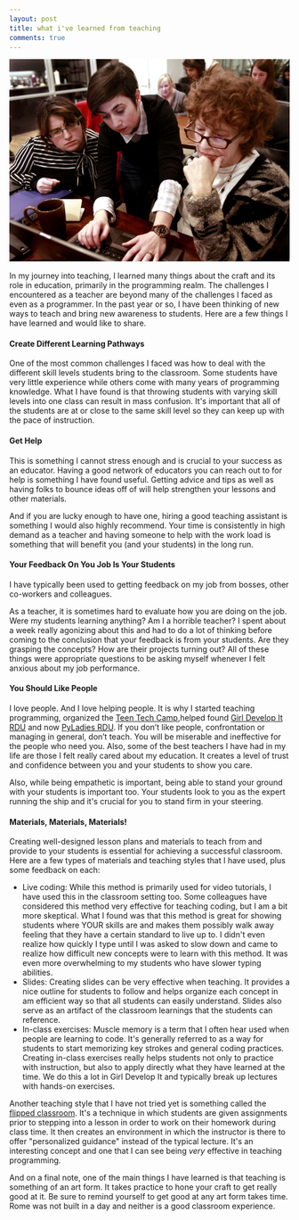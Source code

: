 ```yaml
---
layout: post
title: what i've learned from teaching
comments: true
---
```


![Julia Elman, Girl Develop It RDU](/static/images/julia-elman-gdirdu-teaching.jpg)

In my journey into teaching, I learned many things about the craft and its role in education, primarily in the programming realm. The challenges I encountered as a teacher are beyond many of the challenges I faced as even as a programmer. In the past year or so, I have been thinking of new ways to teach and bring new awareness to students. Here are a few things I have learned and would like to share.

#### Create Different Learning Pathways

One of the most common challenges I faced was how to deal with the different skill levels students bring to the classroom. Some students have very little experience while others come with many years of programming knowledge. What I have found is that throwing students with varying skill levels into one class can result in mass confusion. It's important that all of the students are at or close to the same skill level so they can keep up with the pace of instruction. 

#### Get Help

This is something I cannot stress enough and is crucial to your success as an educator. Having a good network of educators you can reach out to for help is something I have found useful. Getting advice and tips as well as having folks to bounce ideas off of will help strengthen your lessons and other materials.

And if you are lucky enough to have one, hiring a good teaching assistant is something I would also highly recommend. Your time is consistently in high demand as a teacher and having someone to help with the work load is something that will benefit you (and your students) in the long run.

#### Your Feedback On You Job Is Your Students

I have typically been used to getting feedback on my job from bosses, other co-workers and colleagues. 

As a teacher, it is sometimes hard to evaluate how you are doing on the job. Were my students learning anything? Am I a horrible teacher? I spent about a week really agonizing about this and had to do a lot of thinking before coming to the conclusion that your feedback is from your students. Are they grasping the concepts? How are their projects turning out? All of these things were appropriate questions to be asking myself whenever I felt anxious about my job performance.

#### You Should Like People

I love people. And I love helping people. It is why I started teaching programming, organized the [Teen Tech Camp](http://juliaelman.com/blog/2013/08/20/teen-tech-camp-recap/),helped found [Girl Develop It RDU](http://www.meetup.com/Girl-Develop-It-RDU/) and now [PyLadies RDU](http://www.meetup.com/pyladies-rdu/). If you don’t like people, confrontation or managing in general, don’t teach. You will be miserable and ineffective for the people who need you. Also, some of the best teachers I have had in my life are those I felt really cared about my education. It creates a level of trust and confidence between you and your students to show you care.

Also, while being empathetic is important, being able to stand your ground with your students is important too. Your students look to you as the expert running the ship and it's crucial for you to stand firm in your steering.

#### Materials, Materials, Materials!

Creating well-designed lesson plans and materials to teach from and provide to your students is essential for achieving a successful classroom. Here are a few types of materials and teaching styles that I have used, plus some feedback on each:

- Live coding: While this method is primarily used for video tutorials, I have used this in the classroom setting too. Some colleagues have considered this method very effective for teaching coding, but I am a bit more skeptical. What I found was that this method is great for showing students where YOUR skills are and makes them possibly walk away feeling that they have a certain standard to live up to. I didn't even realize how quickly I type until I was asked to slow down and came to realize how difficult new concepts were to learn with this method. It was even more overwhelming to my students who have slower typing abilities.
- Slides: Creating slides can be very effective when teaching. It provides a nice outline for students to follow and helps organize each concept in am efficient way so that all students can easily understand. Slides also serve as an artifact of the classroom learnings that the students can reference.
- In-class exercises: Muscle memory is a term that I often hear used when people are learning to code. It's generally referred to as a way for students to start memorizing key strokes and general coding practices. Creating in-class exercises really helps students not only to practice with instruction, but also to apply directly what they have learned at the time. We do this a lot in Girl Develop It and typically break up lectures with hands-on exercises.

Another teaching style that I have not tried yet is something called the [flipped classroom](http://en.wikipedia.org/wiki/Flipped_classroom). It's a technique in which students are given assignments prior to stepping into a lesson in order to work on their homework during class time. It then creates an environment in which the instructor is there to offer "personalized guidance" instead of the typical lecture. It's an interesting concept and one that I can see being _very_ effective in teaching programming.

And on a final note, one of the main things I have learned is that teaching is something of an art form. It takes practice to hone your craft to get really good at it. Be sure to remind yourself to get good at any art form takes time. Rome was not built in a day and neither is a good classroom experience.
